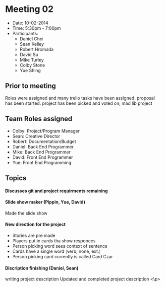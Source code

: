 # Meeting 02
- Date: 10-02-2014
- Time: 5:30pm - 7:00pm
- Participants:
	- Daniel Choi
	- Sean Kelley
	- Robert Hromada
	- David Su
	- Mike Turley
	- Colby Stone
	- Yue Shing

## Prior to meeting
<p> Roles were assigned and many trello tasks have been assigned. proposal has been started.  project has been picked and voted on; mad lib project</p>

## Team Roles assigned
- Colby: Project/Program Manager
- Sean: Creative Director
- Robert: Documentation/Budget
- Daniel: Back End Programmer
- Mike: Back End Programmer
- David: Front End Programmer
- Yue: Front End Programming

## Topics

#### Discusses git and project requirments remaining

#### Slide show maker (Pippin, Yue, David)
<p>
Made the slide show
</p>

#### New direction for the project
- Stories are pre made
- Players put in cards tha show responces
- Person picking word sees context of sentence
- Cards have a single word (verb, none, ext.)
- Person picking card currently is called Card Czar

#### Discription finishing (Daniel, Sean)
<p>
writing project description
Updated and completed project description
<\p>
